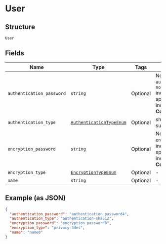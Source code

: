 
# User

## Structure

`User`

## Fields

| Name | Type | Tags | Description |
|  --- | --- | --- | --- |
| `authentication_password` | `string` | Optional | Not required if `authentication_type`==`authentication-none`<br>include alphabetic, numeric, and special characters, but it cannot include control characters.<br>**Constraints**: *Minimum Length*: `7` |
| `authentication_type` | [`AuthenticationTypeEnum`](../../doc/models/authentication-type-enum.md) | Optional | sha224, sha256, sha384, sha512 are supported in 21.1 and newer release |
| `encryption_password` | `string` | Optional | Not required if `encryption_type`==`privacy-none`<br>include alphabetic, numeric, and special characters, but it cannot include control characters<br>**Constraints**: *Minimum Length*: `8` |
| `encryption_type` | [`EncryptionTypeEnum`](../../doc/models/encryption-type-enum.md) | Optional | - |
| `name` | `string` | Optional | - |

## Example (as JSON)

```json
{
  "authentication_password": "authentication_password4",
  "authentication_type": "authentication-sha512",
  "encryption_password": "encryption_password8",
  "encryption_type": "privacy-3des",
  "name": "name0"
}
```


